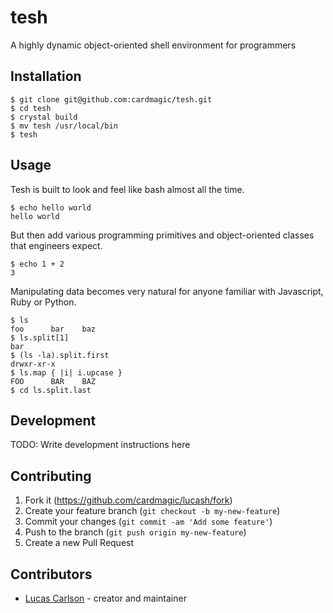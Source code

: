 # tesh

A highly dynamic object-oriented shell environment for programmers

## Installation

```console
$ git clone git@github.com:cardmagic/tesh.git
$ cd tesh
$ crystal build
$ mv tesh /usr/local/bin
$ tesh
```

## Usage

Tesh is built to look and feel like bash almost all the time.

```console
$ echo hello world
hello world
```
But then add various programming primitives and object-oriented classes that engineers expect.

```console
$ echo 1 + 2
3
```

Manipulating data becomes very natural for anyone familiar with Javascript, Ruby or Python.

```console
$ ls
foo      bar    baz
$ ls.split[1]
bar
$ (ls -la).split.first
drwxr-xr-x
$ ls.map { |i| i.upcase }
FOO      BAR    BAZ
$ cd ls.split.last
```

## Development

TODO: Write development instructions here

## Contributing

1. Fork it (<https://github.com/cardmagic/lucash/fork>)
2. Create your feature branch (`git checkout -b my-new-feature`)
3. Commit your changes (`git commit -am 'Add some feature'`)
4. Push to the branch (`git push origin my-new-feature`)
5. Create a new Pull Request

## Contributors

- [Lucas Carlson](https://github.com/cardmagic) - creator and maintainer
